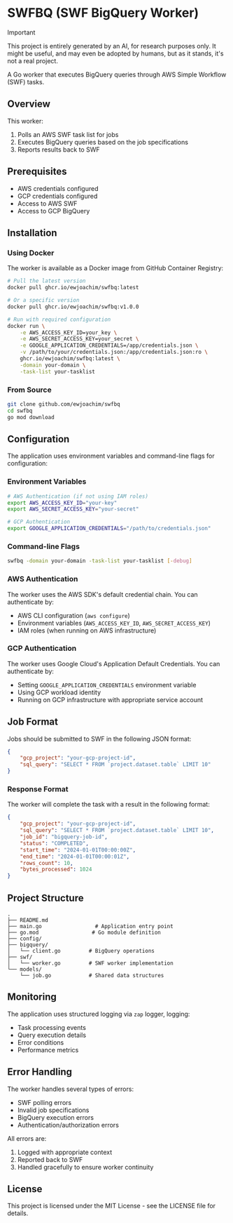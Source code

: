 # SWFBQ (SWF BigQuery Worker)

> [!IMPORTANT]
> This project is entirely generated by an AI, for research purposes only.
> It might be useful, and may even be adopted by humans, but as it stands,
> it's not a real project.

A Go worker that executes BigQuery queries through AWS Simple Workflow (SWF) tasks.

## Overview

This worker:
1. Polls an AWS SWF task list for jobs
2. Executes BigQuery queries based on the job specifications
3. Reports results back to SWF

## Prerequisites

- AWS credentials configured
- GCP credentials configured
- Access to AWS SWF
- Access to GCP BigQuery

## Installation

### Using Docker

The worker is available as a Docker image from GitHub Container Registry:

```bash
# Pull the latest version
docker pull ghcr.io/ewjoachim/swfbq:latest

# Or a specific version
docker pull ghcr.io/ewjoachim/swfbq:v1.0.0

# Run with required configuration
docker run \
    -e AWS_ACCESS_KEY_ID=your_key \
    -e AWS_SECRET_ACCESS_KEY=your_secret \
    -e GOOGLE_APPLICATION_CREDENTIALS=/app/credentials.json \
    -v /path/to/your/credentials.json:/app/credentials.json:ro \
    ghcr.io/ewjoachim/swfbq:latest \
    -domain your-domain \
    -task-list your-tasklist
```

### From Source

```bash
git clone github.com/ewjoachim/swfbq
cd swfbq
go mod download
```

## Configuration

The application uses environment variables and command-line flags for configuration:

### Environment Variables

```bash
# AWS Authentication (if not using IAM roles)
export AWS_ACCESS_KEY_ID="your-key"
export AWS_SECRET_ACCESS_KEY="your-secret"

# GCP Authentication
export GOOGLE_APPLICATION_CREDENTIALS="/path/to/credentials.json"
```

### Command-line Flags

```bash
swfbq -domain your-domain -task-list your-tasklist [-debug]
```

### AWS Authentication

The worker uses the AWS SDK's default credential chain. You can authenticate by:
- AWS CLI configuration (`aws configure`)
- Environment variables (`AWS_ACCESS_KEY_ID`, `AWS_SECRET_ACCESS_KEY`)
- IAM roles (when running on AWS infrastructure)

### GCP Authentication

The worker uses Google Cloud's Application Default Credentials. You can authenticate by:
- Setting `GOOGLE_APPLICATION_CREDENTIALS` environment variable
- Using GCP workload identity
- Running on GCP infrastructure with appropriate service account

## Job Format

Jobs should be submitted to SWF in the following JSON format:

```json
{
    "gcp_project": "your-gcp-project-id",
    "sql_query": "SELECT * FROM `project.dataset.table` LIMIT 10"
}
```

### Response Format

The worker will complete the task with a result in the following format:

```json
{
    "gcp_project": "your-gcp-project-id",
    "sql_query": "SELECT * FROM `project.dataset.table` LIMIT 10",
    "job_id": "bigquery-job-id",
    "status": "COMPLETED",
    "start_time": "2024-01-01T00:00:00Z",
    "end_time": "2024-01-01T00:00:01Z",
    "rows_count": 10,
    "bytes_processed": 1024
}
```

## Project Structure

```
.
├── README.md
├── main.go                 # Application entry point
├── go.mod                 # Go module definition
├── config/
├── bigquery/
│   └── client.go         # BigQuery operations
├── swf/
│   └── worker.go         # SWF worker implementation
└── models/
    └── job.go            # Shared data structures
```

## Monitoring

The application uses structured logging via `zap` logger, logging:
- Task processing events
- Query execution details
- Error conditions
- Performance metrics

## Error Handling

The worker handles several types of errors:
- SWF polling errors
- Invalid job specifications
- BigQuery execution errors
- Authentication/authorization errors

All errors are:
1. Logged with appropriate context
2. Reported back to SWF
3. Handled gracefully to ensure worker continuity

## License

This project is licensed under the MIT License - see the LICENSE file for details.
